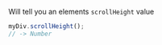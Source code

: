 Will tell you an elements `scrollHeight` value

```javascript
myDiv.scrollHeight();
// -> Number
```
